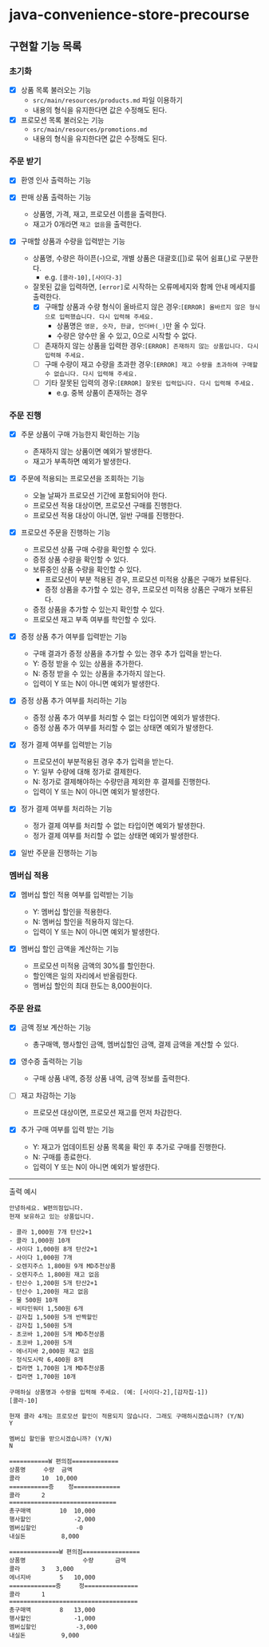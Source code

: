 # java-convenience-store-precourse

## 구현할 기능 목록

### 초기화

- [x] 상품 목록 불러오는 기능
    - `src/main/resources/products.md` 파일 이용하기
    - 내용의 형식을 유지한다면 값은 수정해도 된다.
- [x] 프로모션 목록 불러오는 기능
    - `src/main/resources/promotions.md`
    - 내용의 형식을 유지한다면 값은 수정해도 된다.

### 주문 받기

- [x] 환영 인사 출력하는 기능

- [x] 판매 상품 출력하는 기능
    - 상품명, 가격, 재고, 프로모션 이름을 출력한다.
    - 재고가 0개라면 `재고 없음`을 출력한다.

- [x] 구매할 상품과 수량을 입력받는 기능
    - 상품명, 수량은 하이픈(-)으로, 개별 상품은 대괄호([])로 묶어 쉼표(,)로 구분한다.
        - e.g. `[콜라-10],[사이다-3]`
    - 잘못된 값을 입력하면, `[error]`로 시작하는 오류메세지와 함께 안내 메세지를 출력한다.
        - [x] 구매할 상품과 수량 형식이 올바르지 않은 경우:`[ERROR] 올바르지 않은 형식으로 입력했습니다. 다시 입력해 주세요.`
            - 상품명은 `영문, 숫자, 한글, 언더바(_)`만 올 수 있다.
            - 수량은 양수만 올 수 있고, 0으로 시작할 수 없다.
        - [ ] 존재하지 않는 상품을 입력한 경우:`[ERROR] 존재하지 않는 상품입니다. 다시 입력해 주세요.`
        - [ ] 구매 수량이 재고 수량을 초과한 경우:`[ERROR] 재고 수량을 초과하여 구매할 수 없습니다. 다시 입력해 주세요.`
        - [ ] 기타 잘못된 입력의 경우:`[ERROR] 잘못된 입력입니다. 다시 입력해 주세요.`
            - e.g. 중복 상품이 존재하는 경우

### 주문 진행

- [x] 주문 상품이 구매 가능한지 확인하는 기능
    - 존재하지 않는 상품이면 예외가 발생한다.
    - 재고가 부족하면 예외가 발생한다.

- [x] 주문에 적용되는 프로모션을 조회하는 기능
    - 오늘 날짜가 프로모션 기간에 포함되어야 한다.
    - 프로모션 적용 대상이면, 프로모션 구매를 진행한다.
    - 프로모션 적용 대상이 아니면, 일반 구매를 진행한다.

- [x] 프로모션 주문을 진행하는 기능
    - 프로모션 상품 구매 수량을 확인할 수 있다.
    - 증정 상품 수량을 확인할 수 있다.
    - 보류중인 상품 수량을 확인할 수 있다.
        - 프로모션이 부분 적용된 경우, 프로모션 미적용 상품은 구매가 보류된다.
        - 증정 상품을 추가할 수 있는 경우, 프로모션 미적용 상품은 구매가 보류된다.
    - 증정 상품을 추가할 수 있는지 확인할 수 있다.
    - 프로모션 재고 부족 여부를 학인할 수 있다.

- [x] 증정 상품 추가 여부를 입력받는 기능
    - 구매 결과가 증정 상품을 추가할 수 있는 경우 추가 입력을 받는다.
    - Y: 증정 받을 수 있는 상품을 추가한다.
    - N: 증정 받을 수 있는 상품을 추가하지 않는다.
    - 입력이 Y 또는 N이 아니면 예외가 발생한다.

- [x] 증정 상품 추가 여부를 처리하는 기능
    - 증정 상품 추가 여부를 처리할 수 없는 타입이면 예외가 발생한다.
    - 증정 상품 추가 여부를 처리할 수 없는 상태면 예외가 발생한다.

- [x] 정가 결제 여부를 입력받는 기능
    - 프로모션이 부분적용된 경우 추가 입력을 받는다.
    - Y: 일부 수량에 대해 정가로 결제한다.
    - N: 정가로 결제해야하는 수량만큼 제외한 후 결제를 진행한다.
    - 입력이 Y 또는 N이 아니면 예외가 발생한다.

- [x] 정가 결제 여부를 처리하는 기능
    - 정가 결제 여부를 처리할 수 없는 타입이면 예외가 발생한다.
    - 정가 결제 여부를 처리할 수 없는 상태면 예외가 발생한다.

- [x] 일반 주문을 진행하는 기능

### 멤버십 적용

- [x] 멤버십 할인 적용 여부를 입력받는 기능
    - Y: 멤버십 할인을 적용한다.
    - N: 멤버십 할인을 적용하지 않는다.
    - 입력이 Y 또는 N이 아니면 예외가 발생한다.

- [x] 멤버십 할인 금액을 계산하는 기능
    - 프로모션 미적용 금액의 30%를 할인한다.
    - 할인액은 일의 자리에서 반올림한다.
    - 멤버십 할인의 최대 한도는 8,000원이다.

### 주문 완료

- [x] 금액 정보 계산하는 기능
    - 총구매액, 행사할인 금액, 멤버십할인 금액, 결제 금액을 계산할 수 있다.

- [x] 영수증 출력하는 기능
    - 구매 상품 내역, 증정 상품 내역, 금액 정보를 출력한다.

- [ ] 재고 차감하는 기능
    - 프로모션 대상이면, 프로모션 재고를 먼저 차감한다.

- [x] 추가 구매 여부를 입력 받는 기능
    - Y: 재고가 업데이트된 상품 목록을 확인 후 추가로 구매를 진행한다.
    - N: 구매를 종료한다.
    - 입력이 Y 또는 N이 아니면 예외가 발생한다.

---

출력 예시

```text
안녕하세요. W편의점입니다.
현재 보유하고 있는 상품입니다.

- 콜라 1,000원 7개 탄산2+1
- 콜라 1,000원 10개
- 사이다 1,000원 8개 탄산2+1
- 사이다 1,000원 7개
- 오렌지주스 1,800원 9개 MD추천상품
- 오렌지주스 1,800원 재고 없음
- 탄산수 1,200원 5개 탄산2+1
- 탄산수 1,200원 재고 없음
- 물 500원 10개
- 비타민워터 1,500원 6개
- 감자칩 1,500원 5개 반짝할인
- 감자칩 1,500원 5개
- 초코바 1,200원 5개 MD추천상품
- 초코바 1,200원 5개
- 에너지바 2,000원 재고 없음
- 정식도시락 6,400원 8개
- 컵라면 1,700원 1개 MD추천상품
- 컵라면 1,700원 10개

구매하실 상품명과 수량을 입력해 주세요. (예: [사이다-2],[감자칩-1])
[콜라-10]

현재 콜라 4개는 프로모션 할인이 적용되지 않습니다. 그래도 구매하시겠습니까? (Y/N)
Y

멤버십 할인을 받으시겠습니까? (Y/N)
N

===========W 편의점=============
상품명		수량	금액
콜라		10 	10,000
===========증	정=============
콜라		2
==============================
총구매액		10	10,000
행사할인			-2,000
멤버십할인			-0
내실돈			 8,000
```

```text
==============W 편의점================
상품명                수량      금액
콜라		3 	3,000
에너지바 		5 	10,000
=============증     정===============
콜라		1
====================================
총구매액		8	13,000
행사할인			-1,000
멤버십할인			-3,000
내실돈			 9,000
```
